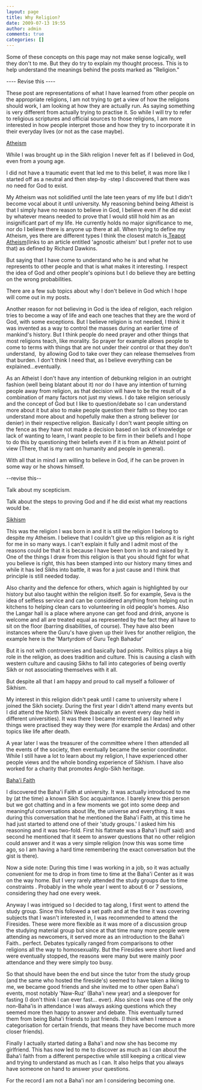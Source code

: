 ```yaml
---
layout: page
title: Why Religion?
date: 2009-07-13 19:55
author: admin
comments: true
categories: []
---
```

Some of these concepts on this page may not make sense logically, well they don't to me. But they do try to explain my thought process. This is to help understand the meanings behind the posts marked as "Religion."

---- Revise this ----

These post are representations of what I have learned from other people on the appropriate religions, I am not trying to get a view of how the religions should work, I am looking at how they are actually run. As saying something is very different from actually trying to practise it. So while I will try to refer to religious scriptures and official sources to those religions, I am more interested in how people interpret those and how they try to incorporate it in their everyday lives (or not as the case maybe).

<span style="text-decoration: underline;">Atheism</span>

While I was brought up in the Sikh religion I never felt as if I believed in God, even from a young age.

I did not have a traumatic event that led me to this belief, it was more like I started off as a neutral and then step-by -step I discovered that there was no need for God to exist.

My Atheism was not solidified until the late teen years of my life but I didn't become vocal about it until university. My reasoning behind being Atheist is that I simply have no reason to believe in God, I believe even if he did exist by whatever means needed to prove that I would still hold him as an insignificant part of my life. He currently holds no major significance to me, nor do I believe there is anyone up there at all. When trying to define my Atheism, yes there are different types I think the closest match is<a href="http://en.wikipedia.org/wiki/Agnostic_atheism" target="_blank"> Teapot Atheism</a>(links to an article entitled 'agnostic atheism' but I prefer not to use that) as defined by Richard Dawkins.

But saying that I have come to understand who he is and what he represents to other people and that is what makes it interesting. I respect the idea of God and other people's opinions but I do believe they are betting on the wrong probabilities.

There are a few sub topics about why I don't believe in God which I hope will come out in my posts.

Another reason for not believing in God is the idea of religion, each religion tries to become a way of life and each one teaches that they are the word of God, with some exceptions. But I believe religion is not needed, I think it was invented as a way to control the masses during an earlier time of mankind's history. But I think people do need prayer and other things that most religions teach, like morality. So prayer for example allows people to come to terms with things that are not under their control or that they don't understand,  by allowing God to take over they can release themselves from that burden. I don't think I need that, as I believe everything can be explained...eventually.

As an Atheist I don't have any intention of debunking religion in an outright fashion (well being blatant about it) nor do I have any intention of turning people away from religion, as that decision will have to be the result of a combination of many factors not just my views. I do take religion seriously and the concept of God but I like to question/debate so I can understand more about it but also to make people question their faith so they too can understand more about and hopefully make then a strong believer (or denier) in their respective religion. Basically I don't want people sitting on the fence as they have not made a decision based on lack of knowledge or lack of wanting to learn, I want people to be firm in their beliefs and I hope to do this by questioning their beliefs even if it is from an Atheist point of view (There, that is my rant on humanity and people in general).

With all that in mind I am willing to believe in God, if he can be proven in some way or he shows himself.

--revise this--

Talk about my scepticism.

Talk about the steps to proving God and if he did exist what my reactions would be.

<span style="text-decoration: underline;">Sikhism</span>

This was the religion I was born in and it is still the religion I belong to despite my Atheism. I believe that I couldn't give up this religion as it is right for me in so many ways. I can't explain it fully and I admit most of the reasons could be that it is because I have been born in to and raised by it.  One of the things I draw from this religion is that you should fight for what you believe is right, this has been stamped into our history many times and while it has led Sikhs into battle, it was for a just cause and I think that principle is still needed today.

Also charity and the defence for others, which again is highlighted by our history but also taught within the religion itself. So for example, Seva is the idea of selfless service and can be considered anything from helping out in kitchens to helping clean cars to volunteering in old people's homes. Also the Langar hall is a place where anyone can get food and drink, anyone is welcome and all are treated equal as represented by the fact they all have to sit on the floor (barring disabilities, of course). They have also been instances where the Guru's have given up their lives for another religion, the example here is the 'Martyrdom of Guru Tegh Bahadur'

But it is not with controversies and basically bad points. Politics plays a big role in the religion, as does tradition and culture. This is causing a clash with western culture and causing Sikhs to fall into categories of being overtly Sikh or not associating themselves with it all.

But despite all that I am happy and proud to call myself a follower of Sikhism.

My interest in this religion didn't peak until I came to university where I joined the Sikh society. During the first year I didn't attend many events but I did attend the North Sikhi Week (basically an event every day held in different universities). It was there I became interested as I learned why things were practised they way they were (for example the Ardas) and other topics like life after death.

A year later I was the treasurer of the committee where I then attended all the events of the society, then eventually became the senior coordinator. While I still have a lot to learn about my religion, I have experienced other people views and the whole bonding experience of Sikhism. I have also worked for a charity that promotes Anglo-Sikh heritage.

<span style="text-decoration: underline;">Baha'i Faith</span>

I discovered the Baha'i Faith at university. It was actually introduced to me by (at the time) a known Sikh Soc acquaintance. I barely knew this person but we got chatting and in a few moments we got into some deep and meaningful conversations about life, the universe and everything. It was during this conversation that he mentioned the Baha'i Faith, at this time he had just started to attend one of their 'study groups.' I asked him his reasoning and it was two-fold. First his flatmate was a Baha'i (nuff said) and second he mentioned that it seem to answer questions that no other religion could answer and it was a very simple religion (now this was some time ago, so I am having a hard time remembering the exact conversation but the gist is there).

Now a side note: During this time I was working in a job, so it was actually convenient for me to drop in from time to time at the Baha'i Center as it was on the way home. But I very rarely attended the study groups due to time constraints . Probably in the whole year I went to about 6 or 7 sessions, considering they had one every week.

Anyway I was intrigued so I decided to tag along, I first went to attend the study group. Since this followed a set path and at the time it was covering subjects that I wasn't interested in, I was recommended to attend the Firesides. These were more flexible as it was more of a discussion group the studying material group but since at that time many more people were attending as newcomers, it served more as an introduction to the Baha'i Faith.. perfect. Debates typically ranged from comparisons to other religions all the way to homosexuality. But the Firesides were short lived and were eventually stopped, the reasons were many but were mainly poor attendance and they were simply too busy.

So that should have been the end but since the tutor from the study group (and the same who hosted the fireside's) seemed to have taken a liking to me, we became good friends and she invited me to other open Baha'i events, most notably 'Naw-Ruz' (Baha'i new year) and a sleepover for fasting (I don't think I can ever fast... ever). Also since I was one of the only non-Baha'is in attendance I was always asking questions which they seemed more then happy to answer and debate. This eventually turned them from being Baha'i friends to just friends. (I think when I remove a categorisation for certain friends, that means they have become much more closer friends).

Finally I actually started dating a Baha'i and now she has become my girlfriend. This has now led to me to discover as much as I can about the Baha'i faith from a different perspective while still keeping a critical view and trying to understand as much as I can. It also helps that you always have someone on hand to answer your questions.

For the record I am not a Baha'i nor am I considering becoming one.
